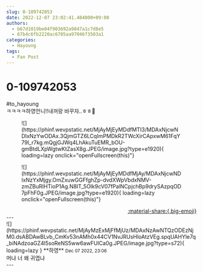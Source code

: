 ```yaml
---
slug: 0-109742053
date: 2022-12-07 23:02:41.484000+09:00
authors:
  - b67d1019be04f903692a9847a1c7d8e5
  - 67b4c6fb2220ac6705aa97046f3503a1
categories:
  - Hayoung
tags:
  - Fan Post
---
```


# 0-109742053

<div class="post-container" markdown="1">
<div class="content-container md-sidebar__scrollwrap" markdown="1">

\#to_hayoung <br>ㅋㅋㅋㅋ하영언니!!내꺼랑 바꾸자..ㅎㅎ🥺
<figure markdown="1">
![](https://phinf.wevpstatic.net/MjAyMjEyMDdfMTI3/MDAxNjcwNDIxNzYwODAx.3QjmGTZ6LCqImPMDkR2TWcXirCApxwM61FqY79l_r7kg.mQgjGJWq4LhAkuTuEMR_bOU-gmBtdLXpWgtwKtZasX8g.JPEG/image.jpg?type=e1920){ loading=lazy onclick="openFullscreen(this)"}
</figure>

<figure markdown="1">
![](https://phinf.wevpstatic.net/MjAyMjEyMDdfMjAy/MDAxNjcwNDIxNzYxMjgy.OmZxuwGGFfghZp-dvdXWpVbdxNMV-zmZBuRIHTioP1Ag.N8IT_5Olk9cV07fPalNCpjchBp9drySAzpqOD7pFhF0g.JPEG/image.jpg?type=e1920){ loading=lazy onclick="openFullscreen(this)"}
</figure>


</div>
</div>

<div style="text-align: right;" markdown="1">
<a href="https://weverse.io/fromis9/fanpost/0-109742053" style="text-align: right;">:material-share:{.big-emoji}</a>
</div>
---

<div class="comments-container md-sidebar__scrollwrap" markdown="1">
<div class="comment" markdown="1">
<div class='id-container' markdown="1">
![](https://phinf.wevpstatic.net/MjAyMzExMjFfMjUz/MDAxNzAwNTQzODEzNjM0.dsABDAwBLvb_CmKv53nAMh0x44CV1NvJRUsHloAtzVEg.spqUAHYle7q_biNAdzoaGZ4l5soReNS5ww6awFUlCa0g.JPEG/image.jpg?type=s72){ loading=lazy }
**<span class="artist">하영</span>** <small>Dec 07 2022, 23:06</small><br>
</div>
<div class='comment-body' markdown="1">
머냐 너 왜 귀엽냐
</div>
</div>
</div>
---
